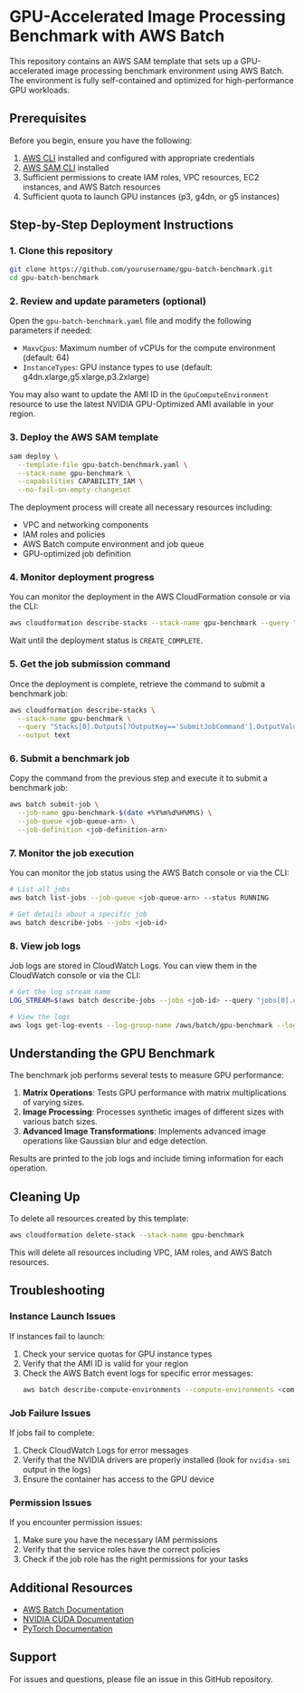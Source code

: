 <!-- README.md -->
# GPU-Accelerated Image Processing Benchmark with AWS Batch

This repository contains an AWS SAM template that sets up a GPU-accelerated image processing benchmark environment using AWS Batch. The environment is fully self-contained and optimized for high-performance GPU workloads.

## Prerequisites

Before you begin, ensure you have the following:

1. [AWS CLI](https://aws.amazon.com/cli/) installed and configured with appropriate credentials
2. [AWS SAM CLI](https://docs.aws.amazon.com/serverless-application-model/latest/developerguide/serverless-sam-cli-install.html) installed
3. Sufficient permissions to create IAM roles, VPC resources, EC2 instances, and AWS Batch resources
4. Sufficient quota to launch GPU instances (p3, g4dn, or g5 instances)

## Step-by-Step Deployment Instructions

### 1. Clone this repository

```bash
git clone https://github.com/yourusername/gpu-batch-benchmark.git
cd gpu-batch-benchmark
```

### 2. Review and update parameters (optional)

Open the `gpu-batch-benchmark.yaml` file and modify the following parameters if needed:

- `MaxvCpus`: Maximum number of vCPUs for the compute environment (default: 64)
- `InstanceTypes`: GPU instance types to use (default: g4dn.xlarge,g5.xlarge,p3.2xlarge)

You may also want to update the AMI ID in the `GpuComputeEnvironment` resource to use the latest NVIDIA GPU-Optimized AMI available in your region.

### 3. Deploy the AWS SAM template

```bash
sam deploy \
  --template-file gpu-batch-benchmark.yaml \
  --stack-name gpu-benchmark \
  --capabilities CAPABILITY_IAM \
  --no-fail-on-empty-changeset
```

The deployment process will create all necessary resources including:
- VPC and networking components
- IAM roles and policies
- AWS Batch compute environment and job queue
- GPU-optimized job definition

### 4. Monitor deployment progress

You can monitor the deployment in the AWS CloudFormation console or via the CLI:

```bash
aws cloudformation describe-stacks --stack-name gpu-benchmark --query "Stacks[0].StackStatus"
```

Wait until the deployment status is `CREATE_COMPLETE`.

### 5. Get the job submission command

Once the deployment is complete, retrieve the command to submit a benchmark job:

```bash
aws cloudformation describe-stacks \
  --stack-name gpu-benchmark \
  --query "Stacks[0].Outputs[?OutputKey=='SubmitJobCommand'].OutputValue" \
  --output text
```

### 6. Submit a benchmark job

Copy the command from the previous step and execute it to submit a benchmark job:

```bash
aws batch submit-job \
  --job-name gpu-benchmark-$(date +%Y%m%d%H%M%S) \
  --job-queue <job-queue-arn> \
  --job-definition <job-definition-arn>
```

### 7. Monitor the job execution

You can monitor the job status using the AWS Batch console or via the CLI:

```bash
# List all jobs
aws batch list-jobs --job-queue <job-queue-arn> --status RUNNING

# Get details about a specific job
aws batch describe-jobs --jobs <job-id>
```

### 8. View job logs

Job logs are stored in CloudWatch Logs. You can view them in the CloudWatch console or via the CLI:

```bash
# Get the log stream name
LOG_STREAM=$(aws batch describe-jobs --jobs <job-id> --query "jobs[0].container.logStreamName" --output text)

# View the logs
aws logs get-log-events --log-group-name /aws/batch/gpu-benchmark --log-stream-name $LOG_STREAM
```

## Understanding the GPU Benchmark

The benchmark job performs several tests to measure GPU performance:

1. **Matrix Operations**: Tests GPU performance with matrix multiplications of varying sizes.
2. **Image Processing**: Processes synthetic images of different sizes with various batch sizes.
3. **Advanced Image Transformations**: Implements advanced image operations like Gaussian blur and edge detection.

Results are printed to the job logs and include timing information for each operation.

## Cleaning Up

To delete all resources created by this template:

```bash
aws cloudformation delete-stack --stack-name gpu-benchmark
```

This will delete all resources including VPC, IAM roles, and AWS Batch resources.

## Troubleshooting

### Instance Launch Issues

If instances fail to launch:

1. Check your service quotas for GPU instance types
2. Verify that the AMI ID is valid for your region
3. Check the AWS Batch event logs for specific error messages:
   ```bash
   aws batch describe-compute-environments --compute-environments <compute-env-arn> --query "computeEnvironments[0].status"
   ```

### Job Failure Issues

If jobs fail to complete:

1. Check CloudWatch Logs for error messages
2. Verify that the NVIDIA drivers are properly installed (look for `nvidia-smi` output in the logs)
3. Ensure the container has access to the GPU device

### Permission Issues

If you encounter permission issues:

1. Make sure you have the necessary IAM permissions
2. Verify that the service roles have the correct policies
3. Check if the job role has the right permissions for your tasks

## Additional Resources

- [AWS Batch Documentation](https://docs.aws.amazon.com/batch/)
- [NVIDIA CUDA Documentation](https://docs.nvidia.com/cuda/)
- [PyTorch Documentation](https://pytorch.org/docs/)

## Support

For issues and questions, please file an issue in this GitHub repository.